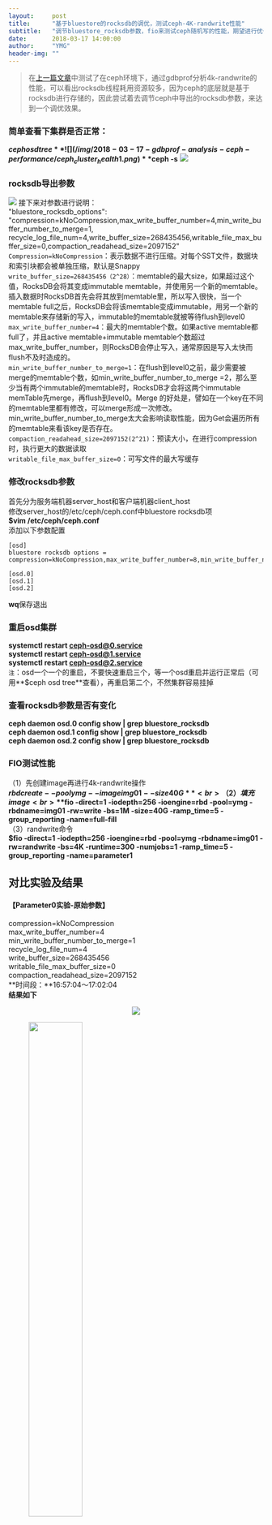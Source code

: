 ```yaml
---
layout:     post
title:      "基于bluestore的rocksdb的调优，测试ceph-4K-randwrite性能"
subtitle:   "调节bluestore_rocksdb参数，fio来测试ceph随机写的性能，期望进行优化"
date:       2018-03-17 14:00:00
author:     "YMG"
header-img: ""
---
```


> 在[上一篇文章](https://)中测试了在ceph环境下，通过gdbprof分析4k-randwrite的性能，可以看出rocksdb线程耗用资源较多，因为ceph的底层就是基于rocksdb进行存储的，因此尝试着去调节ceph中导出的rocksdb参数，来达到一个调优效果。

### 简单查看下集群是否正常：
**$ceph osd tree**
![](/img/2018-03-17-gdbprof-analysis-ceph-performance/ceph_cluster_health1.png)
**$ceph -s**
![](/img/2018-03-17-gdbprof-analysis-ceph-performance/ceph_cluster_heath2.png)
### rocksdb导出参数
![](/img/2018-03-17-fio-measure-ceph-performance-under-changing-rocksdb-parameters/init_rocksdb_parameters.png)
接下来对参数进行说明：<br>
"bluestore_rocksdb_options": "compression=kNoCompression,max_write_buffer_number=4,min_write_buffer_number_to_merge=1,<br>recycle_log_file_num=4,write_buffer_size=268435456,writable_file_max_buffer_size=0,compaction_readahead_size=2097152"<br>
`Compression=kNoCompression`：表示数据不进行压缩。对每个SST文件，数据块和索引块都会被单独压缩，默认是Snappy<br>
`write_buffer_size=268435456（2^28）`：memtable的最大size，如果超过这个值，RocksDB会将其变成immutable memtable，并使用另一个新的memtable。插入数据时RocksDB首先会将其放到memtable里，所以写入很快，当一个memtable full之后，RocksDB会将该memtable变成immutable，用另一个新的memtable来存储新的写入，immutable的memtable就被等待flush到level0<br>
`max_write_buffer_number=4`：最大的memtable个数。如果active memtable都full了，并且active memtable+immutable memtable个数超过max_write_buffer_number，则RocksDB会停止写入，通常原因是写入太快而flush不及时造成的。<br>
`min_write_buffer_number_to_merge=1`：在flush到level0之前，最少需要被merge的memtable个数，如min_write_buffer_number_to_merge =2，那么至少当有两个immutable的memtable时，RocksDB才会将这两个immutable memTable先merge，再flush到level0。Merge 的好处是，譬如在一个key在不同的memtable里都有修改，可以merge形成一次修改。min_write_buffer_number_to_merge太大会影响读取性能，因为Get会遍历所有的memtable来看该key是否存在。<br>
`compaction_readahead_size=2097152(2^21)`：预读大小，在进行compression时，执行更大的数据读取<br>
`writable_file_max_buffer_size=0`：可写文件的最大写缓存<br>
### 修改rocksdb参数
首先分为服务端机器server_host和客户端机器client_host<br>
修改server_host的/etc/ceph/ceph.conf中bluestore rocksdb项<br>
**$vim /etc/ceph/ceph.conf**<br>
添加以下参数配置
```
[osd]
bluestore rocksdb options = compression=kNoCompression,max_write_buffer_number=8,min_write_buffer_number_to_merge=4,recycle_log_file_num=4,write_buffer_size=356870912,writable_file_max_buffer_size=0,compaction_readahead_size=8388608

[osd.0]
[osd.1]
[osd.2]
```
**wq**保存退出
### 重启osd集群
**systemctl restart ceph-osd@0.service**<br>
**systemctl restart ceph-osd@1.service**<br>
**systemctl restart ceph-osd@2.service**<br>
`注`：osd一个一个的重启，不要快速重启三个，等一个osd重启并运行正常后（可用**$ceph osd tree**查看），再重启第二个，不然集群容易挂掉

### 查看rocksdb参数是否有变化
**ceph daemon osd.0 config show | grep bluestore_rocksdb**<br>
**ceph daemon osd.1 config show | grep bluestore_rocksdb**<br>
**ceph daemon osd.2 config show | grep bluestore_rocksdb**<br>
### FIO测试性能
（1）先创建image再进行4k-randwrite操作<br>
	**$rbd create --pool ymg --image img01 --size 40G**<br>
（2）填充image<br>
	**$fio -direct=1 -iodepth=256 -ioengine=rbd -pool=ymg -rbdname=img01 -rw=write -bs=1M -size=40G -ramp_time=5 -group_reporting -name=full-fill**<br>
（3）randwrite命令<br>
	**$fio -direct=1 -iodepth=256 -ioengine=rbd -pool=ymg -rbdname=img01 -rw=randwrite -bs=4K -runtime=300 -numjobs=1 -ramp_time=5 -group_reporting -name=parameter1**
## 对比实验及结果
#### 【Parameter0实验-原始参数】
compression=kNoCompression<br>
max_write_buffer_number=4<br>
min_write_buffer_number_to_merge=1<br>
recycle_log_file_num=4<br>
write_buffer_size=268435456<br>
writable_file_max_buffer_size=0<br>
compaction_readahead_size=2097152<br>
**时间段：**16:57:04～17:02:04<br>
**结果如下**
<center>
	<img src="/img/2018-03-17-fio-measure-ceph-performance-under-changing-rocksdb-parameters/parameter0_IOPS.png"/>
</center>
<figure class="half">
	<img src="/img/2018-03-17-fio-measure-ceph-performance-under-changing-rocksdb-parameters/parameter0_ioutil.png" height="50%" width="50%" >
	<img src="/img/2018-03-17-fio-measure-ceph-performance-under-changing-rocksdb-parameters/parameter0_write_throughput.png" height="50%" width="50%" >
</figure>
<figure class="half">
	<img src="/img/2018-03-17-fio-measure-ceph-performance-under-changing-rocksdb-parameters/parameter0_writeIOPS.png" height="50%" width="50%" >
	<img src="/img/2018-03-17-fio-measure-ceph-performance-under-changing-rocksdb-parameters/parameter0_cpu_ratio.png" height="50%" width="50%" >
</figure>
#### 【Parameter1实验】
compression=kNoCompression<br>
max_write_buffer_number=8<br>
min_write_buffer_number_to_merge=4<br>
recycle_log_file_num=4<br>
write_buffer_size=536870912<br>
writable_file_max_buffer_size=0<br>
compaction_readahead_size=8388608<br>
**时间段：**17:16:00～17:21:00<br>
**结果如下**
<center>
	<img src="/img/2018-03-17-fio-measure-ceph-performance-under-changing-rocksdb-parameters/parameter1_IOPS.png"/>
</center>
<figure class="half">
	<img src="/img/2018-03-17-fio-measure-ceph-performance-under-changing-rocksdb-parameters/parameter1_ioutil.png" height="50%" width="50%" >
	<img src="/img/2018-03-17-fio-measure-ceph-performance-under-changing-rocksdb-parameters/parameter1_write_throughput.png" height="50%" width="50%" >
</figure>
<figure class="half">
	<img src="/img/2018-03-17-fio-measure-ceph-performance-under-changing-rocksdb-parameters/parameter1_writeIOPS.png" height="50%" width="50%" >
	<img src="/img/2018-03-17-fio-measure-ceph-performance-under-changing-rocksdb-parameters/parameter1_cpu_ratio.png" height="50%" width="50%" >
</figure>
#### 【Parameter2实验】
compression=kNoCompression<br>
max_write_buffer_number=16<br>
min_write_buffer_number_to_merge=8<br>
recycle_log_file_num=4<br>
write_buffer_size=1073741824<br>
writable_file_max_buffer_size=2<br>
compaction_readahead_size=8388608<br>
**时间段：**17:31:00～17:36:00<br>
**结果如下**
<center>
	<img src="/img/2018-03-17-fio-measure-ceph-performance-under-changing-rocksdb-parameters/parameter2_IOPS.png">
</center>
<figure class="half">
	<img src="/img/2018-03-17-fio-measure-ceph-performance-under-changing-rocksdb-parameters/parameter2_ioutil.png" height="50%" width="50%" >
	<img src="/img/2018-03-17-fio-measure-ceph-performance-under-changing-rocksdb-parameters/parameter2_write_throughput.png" height="50%" width="50%">
</figure>
<figure>
	<img src="/img/2018-03-17-fio-measure-ceph-performance-under-changing-rocksdb-parameters/parameter2_writeIOPS.png" width="50%" height="50%">
	<img src="/img/2018-03-17-fio-measure-ceph-performance-under-changing-rocksdb-parameters/parameter2_cpu_ratio.png" width="50%" height="50%">
</figure>
#### 【Parameter3实验】
compression=kNoCompression<br>
max_write_buffer_number=32<br>
min_write_buffer_number_to_merge=16<br>
recycle_log_file_num=4<br>
write_buffer_size=2147483648<br>
writable_file_max_buffer_size=4<br>
compaction_readahead_size=16777216<br>
**时间段：**17:49:01～17:54:01<br>
**结果如下**
<center>
	<img src="/img/2018-03-17-fio-measure-ceph-performance-under-changing-rocksdb-parameters/parameter3_IOPS.png">
</center>
<figure class="half">
	<img src="/img/2018-03-17-fio-measure-ceph-performance-under-changing-rocksdb-parameters/parameter3_ioutil.png" height="50%" width="50%" >
	<img src="/img/2018-03-17-fio-measure-ceph-performance-under-changing-rocksdb-parameters/parameter3_write_throughput.png" height="50%" width="50%">
</figure>
<figure>
	<img src="/img/2018-03-17-fio-measure-ceph-performance-under-changing-rocksdb-parameters/parameter3_writeIOPS.png" width="50%" height="50%">
	<img src="/img/2018-03-17-fio-measure-ceph-performance-under-changing-rocksdb-parameters/parameter3_cpu_ratio.png" width="50%" height="50%">
</figure>
#### 【Parameter4实验】
compression=kNoCompression<br>
max_write_buffer_number=32<br>
min_write_buffer_number_to_merge=16<br>
write_buffer_size=2147483648<br>
writable_file_max_buffer_size=4<br>
compaction_readahead_size=16777216<br>
`【本实验暂没做】`
#### 【Parameter5实验】
compression=kNoCompression<br>
max_write_buffer_number=64<br>
min_write_buffer_number_to_merge=16<br>
recycle_log_file_num=4<br>
write_buffer_size=2147483648<br>
writable_file_max_buffer_size=4<br>
compaction_readahead_size= 33554432<br>
**时间段：**10:34:01~10:39:01<br>
**结果如下**
<center>
	<img src="/img/2018-03-17-fio-measure-ceph-performance-under-changing-rocksdb-parameters/parameter5_IOPS.png">
</center>
<figure class="half">
	<img src="/img/2018-03-17-fio-measure-ceph-performance-under-changing-rocksdb-parameters/parameter5_ioutil.png" height="50%" width="50%" >
	<img src="/img/2018-03-17-fio-measure-ceph-performance-under-changing-rocksdb-parameters/parameter5_write_throughput.png" height="50%" width="50%">
</figure>
<figure>
	<img src="/img/2018-03-17-fio-measure-ceph-performance-under-changing-rocksdb-parameters/parameter5_writeIOPS.png" width="50%" height="50%">
	<img src="/img/2018-03-17-fio-measure-ceph-performance-under-changing-rocksdb-parameters/parameter5_cpu_ratio.png" width="50%" height="50%">
</figure>
#### 【Parameter6实验】
compression=kNoCompression<br>
max_write_buffer_number=64<br>
min_write_buffer_number_to_merge=8<br>
recycle_log_file_num=4<br>
write_buffer_size=2147483648<br>
writable_file_max_buffer_size=8<br>
compaction_readahead_size= 33554432<br>
**时间段：**09:54:02～09:59:02<br>
**结果如下**
<center>
	<img src="/img/2018-03-17-fio-measure-ceph-performance-under-changing-rocksdb-parameters/parameter6_IOPS.png">
</center>
<figure class="half">
	<img src="/img/2018-03-17-fio-measure-ceph-performance-under-changing-rocksdb-parameters/parameter6_ioutil.png" height="50%" width="50%" >
	<img src="/img/2018-03-17-fio-measure-ceph-performance-under-changing-rocksdb-parameters/parameter6_write_throughput.png" height="50%" width="50%">
</figure>
<figure>
	<img src="/img/2018-03-17-fio-measure-ceph-performance-under-changing-rocksdb-parameters/parameter6_writeIOPS.png" width="50%" height="50%">
	<img src="/img/2018-03-17-fio-measure-ceph-performance-under-changing-rocksdb-parameters/parameter6_cpu_ratio.png" width="50%" height="50%">
</figure>
#### 【Parameter7实验】
compression=kNoCompression<br>
max_write_buffer_number=64<br>
min_write_buffer_number_to_merge=16<br>
recycle_log_file_num=4<br>
write_buffer_size=2147483648<br>
writable_file_max_buffer_size=4<br>
compaction_readahead_size= 33554432<br>
**时间段：**10:11:05~10:16:05<br>
**结果如下**
<center>
	<img src="/img/2018-03-17-fio-measure-ceph-performance-under-changing-rocksdb-parameters/parameter7_IOPS.png">
</center>
<figure class="half">
	<img src="/img/2018-03-17-fio-measure-ceph-performance-under-changing-rocksdb-parameters/parameter7_ioutil.png" height="50%" width="50%" >
	<img src="/img/2018-03-17-fio-measure-ceph-performance-under-changing-rocksdb-parameters/parameter7_write_throughput.png" height="50%" width="50%">
</figure>
<figure>
	<img src="/img/2018-03-17-fio-measure-ceph-performance-under-changing-rocksdb-parameters/parameter7_writeIOPS.png" width="50%" height="50%">
	<img src="/img/2018-03-17-fio-measure-ceph-performance-under-changing-rocksdb-parameters/parameter7_cpu_ratio.png" width="50%" height="50%">
</figure>
#### 【Parameter8实验】
compression=kNoCompression<br>
max_write_buffer_number=256<br>
min_write_buffer_number_to_merge=64<br>
recycle_log_file_num=16<br>
write_buffer_size=8589934592<br>
writable_file_max_buffer_size=16<br>
compaction_readahead_size= 134217728<br>
**时间段：**10:55:01～11:00:01<br>
**结果如下**
<center>
	<img src="/img/2018-03-17-fio-measure-ceph-performance-under-changing-rocksdb-parameters/parameter8_IOPS.png">
</center>
<figure class="half">
	<img src="/img/2018-03-17-fio-measure-ceph-performance-under-changing-rocksdb-parameters/parameter8_ioutil.png" height="50%" width="50%" >
	<img src="/img/2018-03-17-fio-measure-ceph-performance-under-changing-rocksdb-parameters/parameter8_write_throughput.png" height="50%" width="50%">
</figure>
<figure>
	<img src="/img/2018-03-17-fio-measure-ceph-performance-under-changing-rocksdb-parameters/parameter8_writeIOPS.png" width="50%" height="50%">
	<img src="/img/2018-03-17-fio-measure-ceph-performance-under-changing-rocksdb-parameters/parameter8_cpu_ratio.png" width="50%" height="50%">
</figure>
#### 【Parameter9实验】
compression=kNoCompression<br>
max_write_buffer_number=256<br>
min_write_buffer_number_to_merge=4<br>
recycle_log_file_num=16<br>
write_buffer_size=1073741824<br>
writable_file_max_buffer_size=134217728<br>
compaction_readahead_size= 134217728<br>
**时间段：**14:44:00~14:49:00<br>
**结果如下**
<center>
	<img src="/img/2018-03-17-fio-measure-ceph-performance-under-changing-rocksdb-parameters/parameter9_IOPS.png">
</center>
<figure class="half">
	<img src="/img/2018-03-17-fio-measure-ceph-performance-under-changing-rocksdb-parameters/parameter9_ioutil.png" height="50%" width="50%" >
	<img src="/img/2018-03-17-fio-measure-ceph-performance-under-changing-rocksdb-parameters/parameter9_write_throughput.png" height="50%" width="50%">
</figure>
<figure>
	<img src="/img/2018-03-17-fio-measure-ceph-performance-under-changing-rocksdb-parameters/parameter9_writeIOPS.png" width="50%" height="50%">
	<img src="/img/2018-03-17-fio-measure-ceph-performance-under-changing-rocksdb-parameters/parameter9_cpu_ratio.png" width="50%" height="50%">
</figure>
#### 【Parameter10实验】
compression=kNoCompression<br>
max_write_buffer_number=256<br>
min_write_buffer_number_to_merge=2<br>
write_buffer_size=536870912<br>
writable_file_max_buffer_size=32768<br>
compaction_readahead_size=32768<br>
**时间段：**15:45:50～15:50:50<br>
**结果如下**
<center>
	<img src="/img/2018-03-17-fio-measure-ceph-performance-under-changing-rocksdb-parameters/parameter10_IOPS.png">
</center>
<figure class="half">
	<img src="/img/2018-03-17-fio-measure-ceph-performance-under-changing-rocksdb-parameters/parameter10_ioutil.png" height="50%" width="50%" >
	<img src="/img/2018-03-17-fio-measure-ceph-performance-under-changing-rocksdb-parameters/parameter10_write_throughput.png" height="50%" width="50%">
</figure>
<figure>
	<img src="/img/2018-03-17-fio-measure-ceph-performance-under-changing-rocksdb-parameters/parameter10_writeIOPS.png" width="50%" height="50%">
	<img src="/img/2018-03-17-fio-measure-ceph-performance-under-changing-rocksdb-parameters/parameter10_cpu_ratio.png" width="50%" height="50%">
</figure>
## 总结
根据上面的10组实验结果，我们实验的参数调节是参照一些文章，[如](https://www.jianshu.com/p/a2892a161a7b)我们进行了总结，发现机器的写速度约为40MB/s，让我们以parameter10实验为例，假如我们write_buffer_size=536870912(2^29),也即是64MB，也即是每1.6s产生一个新的memtable；min_write_buffer_number_to_merge=2，也就是每产生2个memtable，就进行合并操作，即每3.2s；根据max_write_buffer_number=256意思，我们应该尽量设置大一些；而参数writable_file_max_buffer_size和compaction_readahead_size应该设置差不多大小。其实parameter9和parameter10是个对比。[参考](https://www.jianshu.com/p/8e0018b6a8b6)<br>
我们将结果进行了统计，[详见xlsx文件](https://github.com/yinminggang/yinminggang.github.io/tree/master/files/2018-03-17-fio-measure-ceph-performance-under-changing-rocksdb-parameters/Ceph-osd-4kRandWrite测试结果统计.xlsx)<br>
`由结果可以知道，我们的调参是有效的，其中第9组实验结果表现较好，当然，优化还是要持续不断。`

